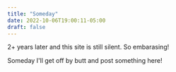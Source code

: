 ```yaml
---
title: "Someday"
date: 2022-10-06T19:00:11-05:00
draft: false
---
```

2+ years later and this site is still silent.
So embarasing!

Someday I'll get off by butt and post something here!
